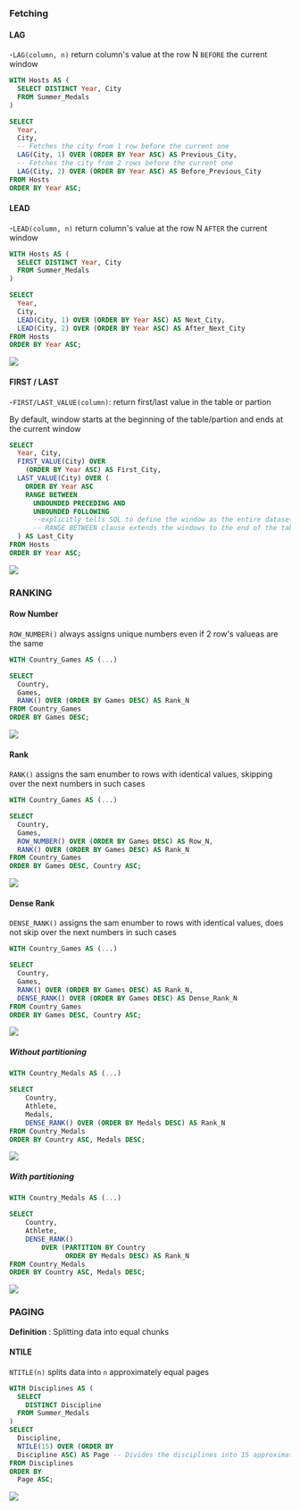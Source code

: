 
### Fetching
#### LAG
-`LAG(column, n)` return column's value at the row N `BEFORE` the current window


``` sql
WITH Hosts AS (
  SELECT DISTINCT Year, City
  FROM Summer_Medals
)

SELECT
  Year,
  City,
  -- Fetches the city from 1 row before the current one
  LAG(City, 1) OVER (ORDER BY Year ASC) AS Previous_City,
  -- Fetches the city from 2 rows before the current one
  LAG(City, 2) OVER (ORDER BY Year ASC) AS Before_Previous_City
FROM Hosts
ORDER BY Year ASC;
```

#### LEAD

-`LEAD(column, n)` return column's value at the row N `AFTER` the current window
``` sql
WITH Hosts AS (
  SELECT DISTINCT Year, City
  FROM Summer_Medals
)

SELECT
  Year,
  City,
  LEAD(City, 1) OVER (ORDER BY Year ASC) AS Next_City,
  LEAD(City, 2) OVER (ORDER BY Year ASC) AS After_Next_City
FROM Hosts
ORDER BY Year ASC;
```
![](images/LEAD.png)

#### FIRST / LAST

-`FIRST/LAST_VALUE(column)`: return first/last value in the table or partion

By default, window starts at the beginning of the table/partion and ends at the current window

``` sql
SELECT
  Year, City,
  FIRST_VALUE(City) OVER
    (ORDER BY Year ASC) AS First_City,
  LAST_VALUE(City) OVER (
    ORDER BY Year ASC
    RANGE BETWEEN
      UNBOUNDED PRECEDING AND
      UNBOUNDED FOLLOWING
      --explicitly tells SQL to define the window as the entire dataset for every row. Without this, LAST_VALUE would only look at rows up to the "current" row, which isn't what's needed here.
      -- RANGE BETWEEN clause extends the windows to the end of the table / partition
  ) AS Last_City
FROM Hosts
ORDER BY Year ASC;
```
![](images/first-last.png)

### RANKING
#### Row Number
`ROW_NUMBER()` always assigns unique numbers even if 2 row's valueas are the same

``` sql
WITH Country_Games AS (...)

SELECT
  Country,
  Games,
  RANK() OVER (ORDER BY Games DESC) AS Rank_N
FROM Country_Games
ORDER BY Games DESC;
```
![](images/row-number.png)

#### Rank
`RANK()` assigns the sam enumber to rows with identical values, skipping over the next numbers in such cases

``` sql
WITH Country_Games AS (...)

SELECT
  Country,
  Games,
  ROW_NUMBER() OVER (ORDER BY Games DESC) AS Row_N,
  RANK() OVER (ORDER BY Games DESC) AS Rank_N
FROM Country_Games
ORDER BY Games DESC, Country ASC;
```
![](images/rank.png)

#### Dense Rank
`DENSE_RANK()` assigns the sam enumber to rows with identical values, does not skip over the next numbers in such cases


``` sql
WITH Country_Games AS (...)

SELECT
  Country,
  Games,
  RANK() OVER (ORDER BY Games DESC) AS Rank_N,
  DENSE_RANK() OVER (ORDER BY Games DESC) AS Dense_Rank_N
FROM Country_Games
ORDER BY Games DESC, Country ASC;
```
![](images/dense-rank.png)


##### Without partitioning

``` sql
WITH Country_Medals AS (...)

SELECT
    Country,
    Athlete,
    Medals,
    DENSE_RANK() OVER (ORDER BY Medals DESC) AS Rank_N
FROM Country_Medals
ORDER BY Country ASC, Medals DESC;
```

![](images/dense-rank-no-partition.png.png)

##### With partitioning

``` sql
WITH Country_Medals AS (...)

SELECT
    Country,
    Athlete,
    DENSE_RANK()
        OVER (PARTITION BY Country
              ORDER BY Medals DESC) AS Rank_N
FROM Country_Medals
ORDER BY Country ASC, Medals DESC;
```

![](images/dense-rank-partition.png)

### PAGING

**Definition** : Splitting data into equal chunks

#### NTILE

`NTITLE(n)` splits data into `n` approximately equal pages

``` sql
WITH Disciplines AS (
  SELECT
    DISTINCT Discipline
  FROM Summer_Medals
)
SELECT
  Discipline,
  NTILE(15) OVER (ORDER BY
  Discipline ASC) AS Page -- Divides the disciplines into 15 approximately equal groups (pages)
FROM Disciplines
ORDER BY
  Page ASC;
```


![](images/NTITLE.png)

